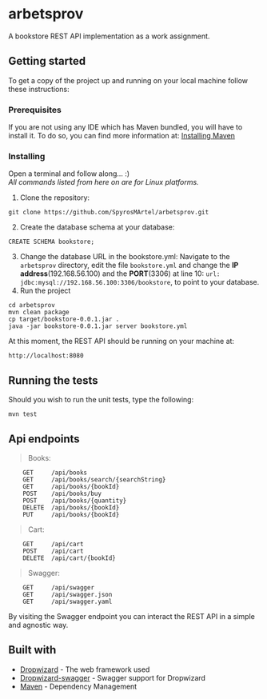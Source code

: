 # arbetsprov
A bookstore REST API implementation as a work assignment.

## Getting started
To get a copy of the project up and running on your local machine follow these instructions:
### Prerequisites
If you are not using any IDE which has Maven bundled, you will have to install it. To do so, you can find more information at: [Installing Maven](https://maven.apache.org/install.html)
### Installing
Open a terminal and follow along... :)  
*All commands listed from here on are for Linux platforms.*
1. Clone the repository:
```shell
git clone https://github.com/SpyrosMArtel/arbetsprov.git
```
2. Create the database schema at your database:
```shell
CREATE SCHEMA bookstore;
```
3. Change the database URL in the bookstore.yml:
Navigate to the ```arbetsprov``` directory, edit the file ```bookstore.yml``` and change the **IP address**(192.168.56.100) and the **PORT**(3306) at line 10:
```url: jdbc:mysql://192.168.56.100:3306/bookstore```, to point to your database.
4. Run the project
```shell
cd arbetsprov
mvn clean package
cp target/bookstore-0.0.1.jar .
java -jar bookstore-0.0.1.jar server bookstore.yml
```

At this moment, the REST API should be running on your machine at:
```shell
http://localhost:8080
```
## Running the tests
Should you wish to run the unit tests, type the following:
```shell
mvn test
```
## Api endpoints
>Books:
```shell
    GET     /api/books
    GET     /api/books/search/{searchString}
    GET     /api/books/{bookId}
    POST    /api/books/buy
    POST    /api/books/{quantity}
    DELETE  /api/books/{bookId}
    PUT     /api/books/{bookId}
```
>Cart:
```shell
    GET     /api/cart
    POST    /api/cart
    DELETE  /api/cart/{bookId}
```
>Swagger:
```shell
    GET     /api/swagger
    GET     /api/swagger.json
    GET     /api/swagger.yaml
```
By visiting the Swagger endpoint you can interact the REST API in a simple and agnostic way.
## Built with
* [Dropwizard](http://www.dropwizard.io/0.9.3/docs/) - The web framework used
* [Dropwizard-swagger](https://github.com/federecio/dropwizard-swagger) - Swagger support for Dropwizard
* [Maven](https://maven.apache.org/) - Dependency Management
